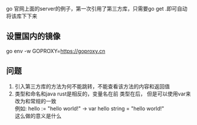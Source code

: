 go 官网上面的server的例子，第一次引用了第三方库，只需要go get .即可自动将该库下下来

## 设置国内的镜像

go env -w GOPROXY=https://goproxy.cn

## 问题

1. 引入第三方库的方法为何不能跳转，不能查看该方法的内容和返回值
2. 类型和命名和java rust是相反的，变量名在前 类型在后， 但是可以使用var来改为和常规的一致 <br/>
   例如: hello := "hello world!"  -> var hello string = "hello world!" <br/>
   这么做的意义是什么